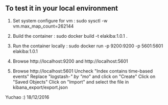 To test it in your local environment
------------------------------------

1. Set system configure for vm : sudo sysctl -w vm.max_map_count=262144

2. Build the container : sudo docker build -t elakiba:1.0.1 .

3. Run the container locally : sudo docker run -p 9200:9200 -p 5601:5601 elakiba:1.0.1

4. Browse http://localhost:9200 and http://localhost:5601

5. Browse http://localhost:5601
   Uncheck "Index contains time-based events"
   Replace "logstash-*" by "mo*" and click on "Create"
   Click on "Saved Objects"
   Click on "Import" and select the file in kibana_export/export.json

Yuchao :) 18/12/2016



